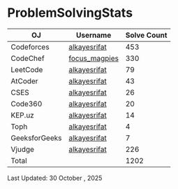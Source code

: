 # ProblemSolvingStats


| OJ | Username | Solve Count |
| -- | -------- | ----------- |
| Codeforces | [alkayesrifat](https://codeforces.com/profile/alkayesrifat) | 453 |
| CodeChef | [focus_magpies](https://www.codechef.com/users/focus_magpies) | 330 |
| LeetCode | [alkayesrifat](https://leetcode.com/u/alkayesrifat) | 79 |
| AtCoder | [alkayesrifat](https://atcoder.jp/users/alkayesrifat) | 43 |
| CSES | [alkayesrifat](https://cses.fi/user/317773) | 26 |
| Code360 | [alkayesrifat](https://www.naukri.com/code360/profile/alkayesrifat) | 20 |
| KEP.uz | [alkayesrifat](https://kep.uz/users/user/alkayesrifat) | 14 |
| Toph | [alkayesrifat](https://toph.co/u/alkayesrifat) | 4 |
| GeeksforGeeks | [alkayesrifat](https://www.geeksforgeeks.org/user/alkayesrifat) | 7 |
| Vjudge | [alkayesrifat](https://vjudge.net/user/alkayesrifat) | 226 |
| Total | | 1202 |

Last Updated: 30 October , 2025
